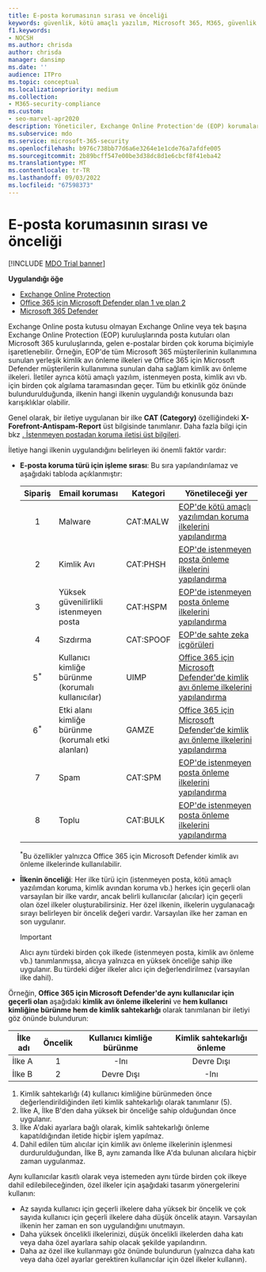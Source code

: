 ```yaml
---
title: E-posta korumasının sırası ve önceliği
keywords: güvenlik, kötü amaçlı yazılım, Microsoft 365, M365, güvenlik merkezi, Microsoft 365 Defender portalı, Uç Nokta için Microsoft Defender, Office 365 için Microsoft Defender, Kimlik için Microsoft Defender
f1.keywords:
- NOCSH
ms.author: chrisda
author: chrisda
manager: dansimp
ms.date: ''
audience: ITPro
ms.topic: conceptual
ms.localizationpriority: medium
ms.collection:
- M365-security-compliance
ms.custom:
- seo-marvel-apr2020
description: Yöneticiler, Exchange Online Protection'de (EOP) korumaların uygulama sırası ve koruma ilkelerindeki öncelik değerinin hangi ilkenin uygulandığını nasıl belirlediği hakkında bilgi edinebilir.
ms.subservice: mdo
ms.service: microsoft-365-security
ms.openlocfilehash: b976c738bb77d6a6e3264e1e1cde76a7afdfe005
ms.sourcegitcommit: 2b89bcff547e00be3d38dc8d1e6cbcf8f41eba42
ms.translationtype: MT
ms.contentlocale: tr-TR
ms.lasthandoff: 09/03/2022
ms.locfileid: "67598373"
---
```

# <a name="order-and-precedence-of-email-protection"></a>E-posta korumasının sırası ve önceliği

[!INCLUDE [MDO Trial banner](../includes/mdo-trial-banner.md)]

**Uygulandığı öğe**
- [Exchange Online Protection](exchange-online-protection-overview.md)
- [Office 365 için Microsoft Defender plan 1 ve plan 2](defender-for-office-365.md)
- [Microsoft 365 Defender](../defender/microsoft-365-defender.md)

Exchange Online posta kutusu olmayan Exchange Online veya tek başına Exchange Online Protection (EOP) kuruluşlarında posta kutuları olan Microsoft 365 kuruluşlarında, gelen e-postalar birden çok koruma biçimiyle işaretlenebilir. Örneğin, EOP'de tüm Microsoft 365 müşterilerinin kullanımına sunulan yerleşik kimlik avı önleme ilkeleri ve Office 365 için Microsoft Defender müşterilerin kullanımına sunulan daha sağlam kimlik avı önleme ilkeleri. İletiler ayrıca kötü amaçlı yazılım, istenmeyen posta, kimlik avı vb. için birden çok algılama taramasından geçer. Tüm bu etkinlik göz önünde bulundurulduğunda, ilkenin hangi ilkenin uygulandığı konusunda bazı karışıklıklar olabilir.

Genel olarak, bir iletiye uygulanan bir ilke **CAT (Category)** özelliğindeki **X-Forefront-Antispam-Report** üst bilgisinde tanımlanır. Daha fazla bilgi için bkz [. İstenmeyen postadan koruma iletisi üst bilgileri](anti-spam-message-headers.md).

İletiye hangi ilkenin uygulandığını belirleyen iki önemli faktör vardır:

- **E-posta koruma türü için işleme sırası**: Bu sıra yapılandırılamaz ve aşağıdaki tabloda açıklanmıştır:

  |Sipariş|Email koruması|Kategori|Yönetileceği yer|
  |:---:|---|---|---|
  |1|Malware|CAT:MALW|[EOP'de kötü amaçlı yazılımdan koruma ilkelerini yapılandırma](configure-anti-malware-policies.md)|
  |2|Kimlik Avı|CAT:PHSH|[EOP'de istenmeyen posta önleme ilkelerini yapılandırma](configure-your-spam-filter-policies.md)|
  |3|Yüksek güvenilirlikli istenmeyen posta|CAT:HSPM|[EOP'de istenmeyen posta önleme ilkelerini yapılandırma](configure-your-spam-filter-policies.md)|
  |4|Sızdırma|CAT:SPOOF|[EOP'de sahte zeka içgörüleri](learn-about-spoof-intelligence.md)|
  |5<sup>\*</sup>|Kullanıcı kimliğe bürünme (korumalı kullanıcılar)|UIMP|[Office 365 için Microsoft Defender'de kimlik avı önleme ilkelerini yapılandırma](configure-mdo-anti-phishing-policies.md)|
  |6<sup>\*</sup>|Etki alanı kimliğe bürünme (korumalı etki alanları)|GAMZE|[Office 365 için Microsoft Defender'de kimlik avı önleme ilkelerini yapılandırma](configure-mdo-anti-phishing-policies.md)|
  |7|Spam|CAT:SPM|[EOP'de istenmeyen posta önleme ilkelerini yapılandırma](configure-your-spam-filter-policies.md)|
  |8|Toplu|CAT:BULK|[EOP'de istenmeyen posta önleme ilkelerini yapılandırma](configure-your-spam-filter-policies.md)|

  <sup>\*</sup>Bu özellikler yalnızca Office 365 için Microsoft Defender kimlik avı önleme ilkelerinde kullanılabilir.

- **İlkenin önceliği**: Her ilke türü için (istenmeyen posta, kötü amaçlı yazılımdan koruma, kimlik avından koruma vb.) herkes için geçerli olan varsayılan bir ilke vardır, ancak belirli kullanıcılar (alıcılar) için geçerli olan özel ilkeler oluşturabilirsiniz. Her özel ilkenin, ilkelerin uygulanacağı sırayı belirleyen bir öncelik değeri vardır. Varsayılan ilke her zaman en son uygulanır.

  > [!IMPORTANT]
  > Alıcı aynı türdeki birden çok ilkede (istenmeyen posta, kimlik avı önleme vb.) tanımlanmışsa, alıcıya yalnızca en yüksek önceliğe sahip ilke uygulanır. Bu türdeki diğer ilkeler alıcı için değerlendirilmez (varsayılan ilke dahil).

Örneğin, **Office 365 için Microsoft Defender'de aynı kullanıcılar için geçerli olan** aşağıdaki **kimlik avı önleme ilkelerini** ve **hem kullanıcı kimliğine bürünme hem de kimlik sahtekarlığı** olarak tanımlanan bir iletiyi göz önünde bulundurun:

|İlke adı|Öncelik|Kullanıcı kimliğe bürünme|Kimlik sahtekarlığı önleme|
|---|:---:|:---:|:---:|
|İlke A|1|-Inı|Devre Dışı|
|İlke B|2|Devre Dışı|-Inı|

1. Kimlik sahtekarlığı (4) kullanıcı kimliğine bürünmeden önce değerlendirildiğinden ileti kimlik sahtekarlığı olarak tanımlanır (5).
2. İlke A, İlke B'den daha yüksek bir önceliğe sahip olduğundan önce uygulanır.
3. İlke A'daki ayarlara bağlı olarak, kimlik sahtekarlığı önleme kapatıldığından iletide hiçbir işlem yapılmaz.
4. Dahil edilen tüm alıcılar için kimlik avı önleme ilkelerinin işlenmesi durdurulduğundan, İlke B, aynı zamanda İlke A'da bulunan alıcılara hiçbir zaman uygulanmaz.

Aynı kullanıcılar kasıtlı olarak veya istemeden aynı türde birden çok ilkeye dahil edilebileceğinden, özel ilkeler için aşağıdaki tasarım yönergelerini kullanın:

- Az sayıda kullanıcı için geçerli ilkelere daha yüksek bir öncelik ve çok sayıda kullanıcı için geçerli ilkelere daha düşük öncelik atayın. Varsayılan ilkenin her zaman en son uygulandığını unutmayın.
- Daha yüksek öncelikli ilkelerinizi, düşük öncelikli ilkelerden daha katı veya daha özel ayarlara sahip olacak şekilde yapılandırın.
- Daha az özel ilke kullanmayı göz önünde bulundurun (yalnızca daha katı veya daha özel ayarlar gerektiren kullanıcılar için özel ilkeler kullanın).

